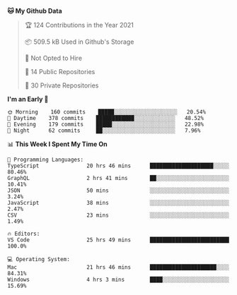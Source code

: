 <!--START_SECTION:waka-->
**🐱 My Github Data** 

> 🏆 124 Contributions in the Year 2021
 > 
> 📦 509.5 kB Used in Github's Storage 
 > 
> 🚫 Not Opted to Hire
 > 
> 📜 14 Public Repositories 
 > 
> 🔑 30 Private Repositories  
 > 
**I'm an Early 🐤** 

```text
🌞 Morning    160 commits    █████░░░░░░░░░░░░░░░░░░░░   20.54% 
🌆 Daytime    378 commits    ████████████░░░░░░░░░░░░░   48.52% 
🌃 Evening    179 commits    █████░░░░░░░░░░░░░░░░░░░░   22.98% 
🌙 Night      62 commits     ██░░░░░░░░░░░░░░░░░░░░░░░   7.96%

```


📊 **This Week I Spent My Time On** 

```text
💬 Programming Languages: 
TypeScript               20 hrs 46 mins      ████████████████████░░░░░   80.46% 
GraphQL                  2 hrs 41 mins       ██░░░░░░░░░░░░░░░░░░░░░░░   10.41% 
JSON                     50 mins             ░░░░░░░░░░░░░░░░░░░░░░░░░   3.24% 
JavaScript               38 mins             ░░░░░░░░░░░░░░░░░░░░░░░░░   2.47% 
CSV                      23 mins             ░░░░░░░░░░░░░░░░░░░░░░░░░   1.49%

🔥 Editors: 
VS Code                  25 hrs 49 mins      █████████████████████████   100.0%

💻 Operating System: 
Mac                      21 hrs 46 mins      █████████████████████░░░░   84.31% 
Windows                  4 hrs 3 mins        ████░░░░░░░░░░░░░░░░░░░░░   15.69%

```


<!--END_SECTION:waka-->

